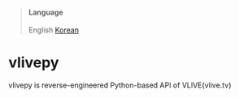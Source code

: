 > #### Language
> English [Korean](README.ko-KR.md)

# vlivepy
vlivepy is reverse-engineered Python-based API of VLIVE(vlive.tv)
